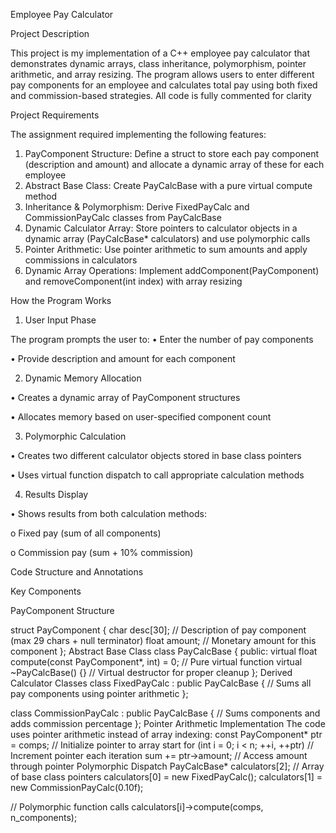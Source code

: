 Employee Pay Calculator

Project Description

This project is my implementation of a C++ employee pay calculator that demonstrates dynamic arrays, class inheritance, polymorphism, pointer arithmetic, and array resizing. The program allows users to enter different pay components for an employee and calculates total pay using both fixed and commission-based strategies. All code is fully commented for clarity 

Project Requirements

The assignment required implementing the following features:

1.	PayComponent Structure: Define a struct to store each pay component (description and amount) and allocate a dynamic array of these for each employee
2.	Abstract Base Class: Create PayCalcBase with a pure virtual compute method
3.	Inheritance & Polymorphism: Derive FixedPayCalc and CommissionPayCalc classes from PayCalcBase
4.	Dynamic Calculator Array: Store pointers to calculator objects in a dynamic array (PayCalcBase* calculators) and use polymorphic calls
5.	Pointer Arithmetic: Use pointer arithmetic to sum amounts and apply commissions in calculators
6.	Dynamic Array Operations: Implement addComponent(PayComponent) and removeComponent(int index) with array resizing

How the Program Works

1. User Input Phase
   
The program prompts the user to:
•	Enter the number of pay components

•	Provide description and amount for each component

2. Dynamic Memory Allocation

•	Creates a dynamic array of PayComponent structures

•	Allocates memory based on user-specified component count

3. Polymorphic Calculation
   
•	Creates two different calculator objects stored in base class pointers

•	Uses virtual function dispatch to call appropriate calculation methods

4. Results Display
   
•	Shows results from both calculation methods: 

o	Fixed pay (sum of all components)

o	Commission pay (sum + 10% commission)

Code Structure and Annotations

Key Components

PayComponent Structure

struct PayComponent {
    char desc[30];   // Description of pay component (max 29 chars + null terminator)
    float amount;    // Monetary amount for this component
};
Abstract Base Class
class PayCalcBase {
public:
    virtual float compute(const PayComponent*, int) = 0;  // Pure virtual function
    virtual ~PayCalcBase() {}  // Virtual destructor for proper cleanup
};
Derived Calculator Classes
class FixedPayCalc : public PayCalcBase {
    // Sums all pay components using pointer arithmetic
};

class CommissionPayCalc : public PayCalcBase {
    // Sums components and adds commission percentage
};
Pointer Arithmetic Implementation
The code uses pointer arithmetic instead of array indexing:
const PayComponent* ptr = comps;  // Initialize pointer to array start
for (int i = 0; i < n; ++i, ++ptr)  // Increment pointer each iteration
    sum += ptr->amount;  // Access amount through pointer
Polymorphic Dispatch
PayCalcBase* calculators[2];  // Array of base class pointers
calculators[0] = new FixedPayCalc();
calculators[1] = new CommissionPayCalc(0.10f);

// Polymorphic function calls
calculators[i]->compute(comps, n_components);

